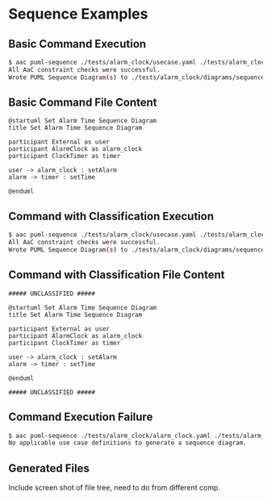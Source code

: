 # Sequence Examples

## Basic Command Execution

```bash
$ aac puml-sequence ./tests/alarm_clock/usecase.yaml ./tests/alarm_clock/diagrams/sequence
All AaC constraint checks were successful.
Wrote PUML Sequence Diagram(s) to ./tests/alarm_clock/diagrams/sequence/.
```

## Basic Command File Content

```
@startuml Set Alarm Time Sequence Diagram
title Set Alarm Time Sequence Diagram

participant External as user
participant AlarmClock as alarm_clock
participant ClockTimer as timer

user -> alarm_clock : setAlarm
alarm -> timer : setTime

@enduml
```

## Command with Classification Execution

```bash
$ aac puml-sequence ./tests/alarm_clock/usecase.yaml ./tests/alarm_clock/diagrams/sequence --classification unclassified
All AaC constraint checks were successful.
Wrote PUML Sequence Diagram(s) to ./tests/alarm_clock/diagrams/sequence/.
```

## Command with Classification File Content

```
##### UNCLASSIFIED #####

@startuml Set Alarm Time Sequence Diagram
title Set Alarm Time Sequence Diagram

participant External as user
participant AlarmClock as alarm_clock
participant ClockTimer as timer

user -> alarm_clock : setAlarm
alarm -> timer : setTime

@enduml

##### UNCLASSIFIED #####
```

## Command Execution Failure

```bash
$ aac puml-sequence ./tests/alarm_clock/alarm_clock.yaml ./tests/alarm_clock/diagrams/sequence
No applicable use case definitions to generate a sequence diagram.
```

## Generated Files

Include screen shot of file tree, need to do from different comp.
